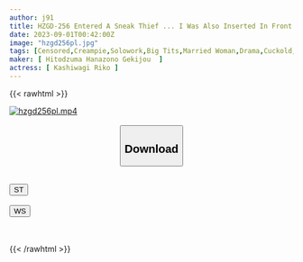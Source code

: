 ```yaml
---
author: j91
title: HZGD-256 Entered A Sneak Thief ... I Was Also Inserted In Front Of My Husband. -24 Hours Of The Nightmare Of A Married Woman Who Was Caught Like Crazy And Creampied-Sakura Tsukishima
date: 2023-09-01T00:42:00Z
image: "hzgd256pl.jpg"
tags: [Censored,Creampie,Solowork,Big Tits,Married Woman,Drama,Cuckold,Ultra-Huge Tits	 ]
maker: [ Hitodzuma Hanazono Gekijou  ]
actress: [ Kashiwagi Riko ]
---
```



{{< rawhtml >}}

<div class="video" data-videoid="wydwkAPMq3TJOBm">
    <a href="javascript:;">
        <img src="https://my.j91.asia/posts/hzgd256pl/hzgd256pl.jpg" width="WIDTH" height="HEIGHT" alt="hzgd256pl.mp4" loading="lazy">
    </a>
</div>

<script type="text/javascript" src="https://j91.asia/asset/on-demand-st.js"></script>

<br>
  <link rel="stylesheet" href="https://j91.asia/asset/bs5.css">
  
  <center>
  <button class="btn btn-primary" type="button" data-bs-toggle="collapse" data-bs-target=".multi-collapse" aria-expanded="false" aria-controls="multiCollapseExample1 multiCollapseExample2"><h2>Download</h2></button></center>
</p>
<div class="row">
  <div class="col">
    <div class="collapse multi-collapse" id="multiCollapseExample1">
      <div class="card card-body">
	      	      <br>
<div class="buttons">  
<a href="https://streamtape.to/v/wydwkAPMq3TJOBm"><button class="btn-hover color-3"><i class="fa fa-download"></i> ST</button></a></div>
    </div>
  </div>
</div>
  <div class="col">
    <div class="collapse multi-collapse" id="multiCollapseExample2">
      <div class="card card-body">
	      <br>
<div class="buttons">
    <a href="https://wolfstream.tv/ftc67x6n23ox"><button class="btn-hover color-9"><i class="fa fa-download"></i> WS</button></a></div>
<br><br>
      </div>
    </div>
  </div>
</div>

{{< /rawhtml >}}